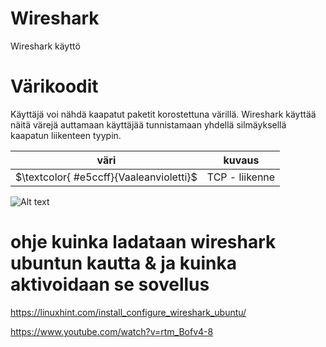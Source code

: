 # Wireshark

Wireshark käyttö

# Värikoodit

Käyttäjä voi nähdä kaapatut paketit korostettuna värillä. Wireshark käyttää näitä värejä auttamaan käyttäjää tunnistamaan yhdellä silmäyksellä kaapatun liikenteen tyypin.

| väri | kuvaus | 
| ----- | ----- |
| $\textcolor{ #e5ccff}{Vaaleanvioletti}$ | TCP - liikenne |

![Alt text](/images/.PNG?raw=true "None")


# ohje kuinka ladataan wireshark ubuntun kautta & ja kuinka aktivoidaan se sovellus
https://linuxhint.com/install_configure_wireshark_ubuntu/

https://www.youtube.com/watch?v=rtm_Bofv4-8
